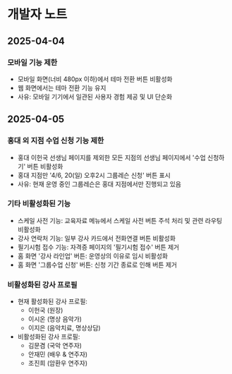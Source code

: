 # 개발자 노트

## 2025-04-04

### 모바일 기능 제한
- 모바일 화면(너비 480px 이하)에서 테마 전환 버튼 비활성화
- 웹 화면에서는 테마 전환 기능 유지
- 사유: 모바일 기기에서 일관된 사용자 경험 제공 및 UI 단순화

## 2025-04-05

### 홍대 외 지점 수업 신청 기능 제한
- 홍대 이헌국 선생님 페이지를 제외한 모든 지점의 선생님 페이지에서 '수업 신청하기' 버튼 비활성화
- 홍대 지점만 '4/6, 20(일) 오후2시 그룹레슨 신청' 버튼 표시
- 사유: 현재 운영 중인 그룹레슨은 홍대 지점에서만 진행되고 있음

### 기타 비활성화된 기능
- 스케일 사전 기능: 교육자료 메뉴에서 스케일 사전 버튼 주석 처리 및 관련 라우팅 비활성화
- 강사 연락처 기능: 일부 강사 카드에서 전화연결 버튼 비활성화
- 필기시험 접수 기능: 자격증 페이지의 '필기시험 접수' 버튼 제거
- 홈 화면 '강사 라인업' 버튼: 운영상의 이유로 임시 비활성화
- 홈 화면 '그룹수업 신청' 버튼: 신청 기간 종료로 인해 버튼 제거

### 비활성화된 강사 프로필
- 현재 활성화된 강사 프로필:
  * 이헌국 (원장)
  * 이시온 (명상 음악가)
  * 이지은 (음악치료, 명상상담)
- 비활성화된 강사 프로필:
  * 김문겸 (국악 연주자)
  * 안재민 (배우 & 연주자)
  * 조진희 (암환우 연주자)
